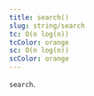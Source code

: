 ```yaml
---
title: search()
slug: string/search
tc: O(n log(n))
tcColor: orange
sc: O(n log(n))
scColor: orange
---
```

`search`.